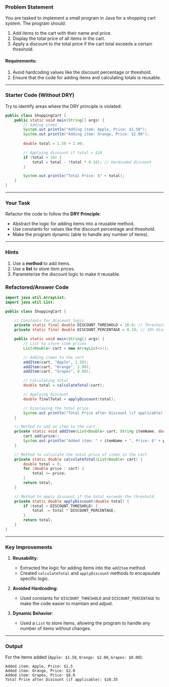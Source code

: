 
### **Problem Statement**
You are tasked to implement a small program in Java for a shopping cart system. The program should:
1. Add items to the cart with their name and price.
2. Display the total price of all items in the cart.
3. Apply a discount to the total price if the cart total exceeds a certain threshold.

#### **Requirements:**
1. Avoid hardcoding values like the discount percentage or threshold.
2. Ensure that the code for adding items and calculating totals is reusable.

---

### **Starter Code (Without DRY)**
Try to identify areas where the DRY principle is violated:

```java
public class ShoppingCart {
    public static void main(String[] args) {
        // Adding items
        System.out.println("Adding item: Apple, Price: $1.50");
        System.out.println("Adding item: Orange, Price: $2.00");
        
        double total = 1.50 + 2.00;

        // Applying discount if total > $10
        if (total > 10) {
            total = total - (total * 0.10); // Hardcoded discount
        }

        System.out.println("Total Price: $" + total);
    }
}
```

---

### **Your Task**
Refactor the code to follow the **DRY Principle**:
- Abstract the logic for adding items into a reusable method.
- Use constants for values like the discount percentage and threshold.
- Make the program dynamic (able to handle any number of items).

---

### **Hints**
1. Use a **method** to add items.
2. Use a **list** to store item prices.
3. Parameterize the discount logic to make it reusable.

### **Refactored/Answer Code**
```java
import java.util.ArrayList;
import java.util.List;

public class ShoppingCart {

    // Constants for discount logic
    private static final double DISCOUNT_THRESHOLD = 10.0; // Threshold for discount
    private static final double DISCOUNT_PERCENTAGE = 0.10; // 10% discount

    public static void main(String[] args) {
        // List to store item prices
        List<Double> cart = new ArrayList<>();

        // Adding items to the cart
        addItem(cart, "Apple", 1.50);
        addItem(cart, "Orange", 2.00);
        addItem(cart, "Grapes", 8.00);

        // Calculating total
        double total = calculateTotal(cart);

        // Applying discount
        double finalTotal = applyDiscount(total);

        // Displaying the total price
        System.out.println("Total Price after Discount (if applicable): $" + finalTotal);
    }

    // Method to add an item to the cart
    private static void addItem(List<Double> cart, String itemName, double price) {
        cart.add(price);
        System.out.println("Added item: " + itemName + ", Price: $" + price);
    }

    // Method to calculate the total price of items in the cart
    private static double calculateTotal(List<Double> cart) {
        double total = 0;
        for (double price : cart) {
            total += price;
        }
        return total;
    }

    // Method to apply discount if the total exceeds the threshold
    private static double applyDiscount(double total) {
        if (total > DISCOUNT_THRESHOLD) {
            total -= total * DISCOUNT_PERCENTAGE;
        }
        return total;
    }
}
```

---

### **Key Improvements**
1. **Reusability**:
    - Extracted the logic for adding items into the `addItem` method.
    - Created `calculateTotal` and `applyDiscount` methods to encapsulate specific logic.

2. **Avoided Hardcoding**:
    - Used constants for `DISCOUNT_THRESHOLD` and `DISCOUNT_PERCENTAGE` to make the code easier to maintain and adjust.

3. **Dynamic Behavior**:
    - Used a `List` to store items, allowing the program to handle any number of items without changes.

---

### **Output**
For the items added (`Apple: $1.50`, `Orange: $2.00`, `Grapes: $8.00`):
```
Added item: Apple, Price: $1.5
Added item: Orange, Price: $2.0
Added item: Grapes, Price: $8.0
Total Price after Discount (if applicable): $10.35
```
